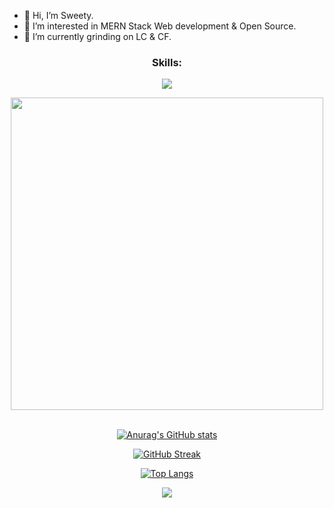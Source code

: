 - 👋 Hi, I’m Sweety.
 - 👀 I’m interested in MERN Stack Web development & Open Source.
 - 🌱 I’m currently grinding on LC & CF.

 

 <div align="center">
  <h3 >Skills:</h3>
<p >
  <a href="https://skillicons.dev">
    <img src="https://skillicons.dev/icons?i=cpp,c,js,css,html,bootstrap,tailwind,react,nodejs,express,mongodb,git,github" />
  </a> 
  
  </p>
  



   <img src="https://user-images.githubusercontent.com/74038190/212749447-bfb7e725-6987-49d9-ae85-2015e3e7cc41.gif" width="500">
<br><br>

[![Anurag's GitHub stats](https://github-readme-stats.vercel.app/api?username=sweety-singhh&show_icons=true&theme=radical)](https://github.com/anuraghazra/github-readme-stats)
  
  [![GitHub Streak](https://streak-stats.demolab.com/?user=sweety-singhh&theme=radical)](https://git.io/streak-stats)
  
  [![Top Langs](https://github-readme-stats.vercel.app/api/top-langs/?username=sweety-singhh6&layout=compact&hide=C++&theme=radical)](https://github.com/anuraghazra/github-readme-stats)
  
   [![](https://visitcount.itsvg.in/api?id=Sweety&label=Profile%20Views&color=5&icon=0&pretty=true)](https://visitcount.itsvg.in)
  
  </div>
